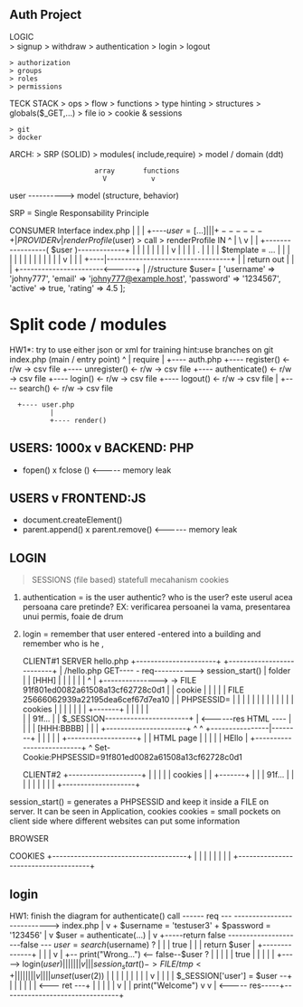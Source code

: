 






## Auth Project
 LOGIC   
    > signup
    > withdraw
    > authentication
    > login 
    > logout
    
    > authorization
    > groups
    > roles
    > permissions
 
 TECK STACK
    > ops
    > flow
    > functions
    > type hinting
    > structures
    > globals($_GET,...)
    > file io
    > cookie & sessions

    > git
    > docker
 ARCH:
    > SRP (SOLID)
    > modules( include,require)
    > model / domain (ddt) 








                         array       functions
                           V           v
user ----------> model (structure, behavior)





SRP  = Single Responsability Principle


CONSUMER
                     Interface
index.php               |
   |                    |
   +----$user = [...]   |
         |              |
         +------+       |   PROVIDER
                v       |   
 renderProfile($user) > call > renderProfile           IN
   ^                    |     \                    v
   |                    |     +-----------------( $user )-------------+
   |                    |     |   |                                   |
   |                    |     |   v                                   |
   |                    |     |   .                                   |
   |                    |     |  $template = ...                      |
   |                    |     |    |                                  |
   |                    |     |    |                                  |
   |                    |     |    v                                  |
   |                    |     +----|----------------------------------+
   |                    |        return out
   |                    |         |
   +-----------------------<------+
                        |
  //structure
    $user= [
        'username' => 'johny777',
        'email'    => 'johny777@example.host',
        'password' => '1234567',
        'active'   => true,
        'rating'   => 4.5
    ];






# Split code /  modules

HW1*: try to use either json or xml for training
      hint:use branches on git
   index.php (main / entry point)
      ^
      |
   require
      |
      +---- auth.php
               +---- register()      <- r/w -> csv file
               +---- unregister()    <- r/w -> csv file
               +---- authenticate()  <- r/w -> csv file
               +---- login()         <- r/w -> csv file
               +---- logout()        <- r/w -> csv file
               |
               +---- search()         <- r/w -> csv file
      
      +---- user.php
              |
              +---- render()



USERS: 1000x
  v
BACKEND: PHP
---------------------------------
+ fopen()
x fclose () <----- memory leak




USERS
   v
FRONTEND:JS
---------------------------------
+ document.createElement()
+ parent.append()
x parent.remove() <------ memory leak











## LOGIN

> SESSIONS (file based)
> statefull mecahanism
> cookies


1. authentication = is the user authentic? who is the user? este userul acea persoana care pretinde?
EX: verificarea persoanei la vama, presentarea unui permis, foaie de drum
2. login = remember that user entered -entered into a building and remember who is he , 




   CLIENT#1                           SERVER
                                             hello.php
+----------------------+                +--------------------------+
|  /hello.php      GET---- - req----------->  session_start()      |    folder
|                      |    [HHH]       |                 |        |    |
|                      |      ^         |                 +---------------> -> FILE 91f801ed0082a61508a13cf62728c0d1
|                      |   cookie       |                 |        |    |  | FILE 25666062939a22195dea6cef67d7ea10
|                      |  PHPSESSID=    |                 |        |    |  |
|                      |                |                 |        |    |  |
|   cookies            |                |                 |        |    |  |
|  +-------+           |                |                 |        |       |   
|  |  91f...           |                |  $_SESSION-----------------------+ 
|                    <------res HTML ----                 |        |
|                      |    [HHH:BBBB]  |                 |        |
+----------------------+      ^    ^    +----------------|--------+
                              |    |                   | |
                              |    +-------------------+ |
                              |         HTML page        |
                              |             |            |
                              |            HEllo         |
                              +--------------------------+
                                    ^
                                    Set-Cookie:PHPSESSID=91f801ed0082a61508a13cf62728c0d1

                                 
   CLIENT#2
+--------------------+
|                    |
|                    |
|     cookies        |
|    +-------+       |
|    |  91f...       |
|                    |
|                    |
|                    |
|                    |
+--------------------+

session_start() = generates a PHPSESSID and keep it inside a FILE on server. It can be seen in Application, cookies
 cookies = small pockets on client side where different websites can put some information













 BROWSER

 COOKIES
 +-------------------------------------+
                                       |
                                       |
                                       |
                                       |
                                       |
                                       |
                                       |
                                       |
 +-------------------------------------+







   ## login

   HW1: finish  the diagram for authenticate() call
 ------ req --- ---------------------------> index.php
                                                |
                                                v
                                                + $username = 'testuser3'
                                                + $password = '123456'
                                                |
                                                v
                                                $user = authenticate(...)
                                                               |
                                                               v
            +-----return false ---------------------false --- $user = search($username) ?
            |                                                  |
            |                                                  true
            |                                                  |
            |                                                  return $user
            |                                   +--------------+
            |                                   |
            |                                   v
            |  +-- print("Wrong...") <-- false--$user ? 
            |  |                                 |
            |  |                                 true
            |  |                                 |
            |  |                                 +-----> login($user)
            |  |                                 |            |
            |  |                                 |            v
            |  |                                 |            session_start() ->FILE/tmp <+
            |  |                                 |            |                           |
            |  |                                 |            v                           |
            |  |                                 |            unset($user(2))             |
            |  |                                 |            |                           |
            |  |                                 |            v                           |
            |  |                                 |            $_SESSION['user'] = $user --+
            |  |                                 |            |
            |  |                                 <--- ret ---+
            |  |                                 |
            |  |                                 v
            |  |                                 print("Welcome")
            v  v                                 |
<----- res-----+--------------------------------+




